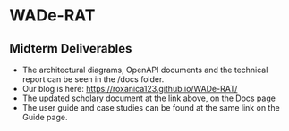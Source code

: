 # WADe-RAT

## Midterm Deliverables
- The architectural diagrams, OpenAPI documents and the technical report can be seen in the /docs folder. 
- Our blog is here: https://roxanica123.github.io/WADe-RAT/ 
- The updated scholary document at the link above, on the Docs page
- The user guide and case studies can be found at the same link on the Guide page.
